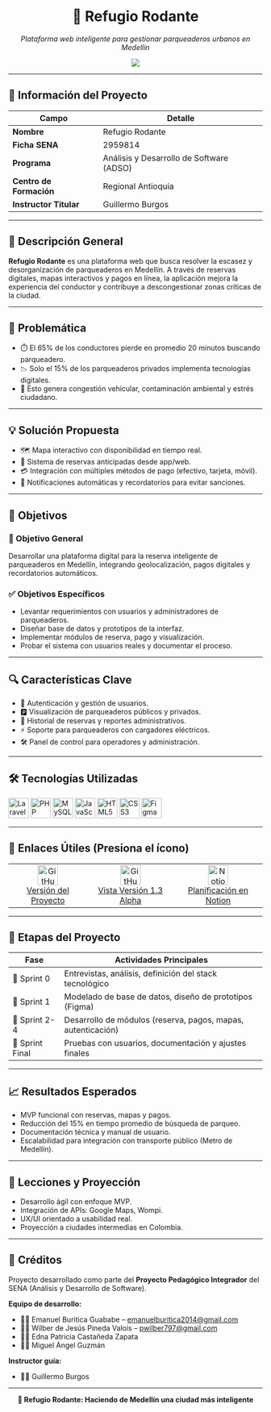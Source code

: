 <h1 align="center">🚗 Refugio Rodante</h1>

<p align="center">
  <em>Plataforma web inteligente para gestionar parqueaderos urbanos en Medellín</em>
</p>

<p align="center">
  <img src="https://readme-typing-svg.herokuapp.com?font=Fira+Code&size=22&pause=1000&color=38BDF8&center=true&vCenter=true&width=700&lines=Reserva+en+tiempo+real;Reduce+el+estr%C3%A9s+vehicular+y+el+caos;Tecnolog%C3%ADa+para+una+ciudad+m%C3%A1s+eficiente" />
</p>

---

## 📌 Información del Proyecto

| Campo                  | Detalle                                                 |
|------------------------|----------------------------------------------------------|
| **Nombre**             | Refugio Rodante                                          |
| **Ficha SENA**         | 2959814                                                  |
| **Programa**           | Análisis y Desarrollo de Software (ADSO)                |
| **Centro de Formación**| Regional Antioquia                                       |
| **Instructor Titular** | Guillermo Burgos                                         |

---

## 🧠 Descripción General

**Refugio Rodante** es una plataforma web que busca resolver la escasez y desorganización de parqueaderos en Medellín. A través de reservas digitales, mapas interactivos y pagos en línea, la aplicación mejora la experiencia del conductor y contribuye a descongestionar zonas críticas de la ciudad.

---

## 🚧 Problemática

- ⏱️ El 65% de los conductores pierde en promedio 20 minutos buscando parqueadero.
- 📉 Solo el 15% de los parqueaderos privados implementa tecnologías digitales.
- 🚦 Esto genera congestión vehicular, contaminación ambiental y estrés ciudadano.

---

## 💡 Solución Propuesta

- 🗺️ Mapa interactivo con disponibilidad en tiempo real.
- 📲 Sistema de reservas anticipadas desde app/web.
- 💳 Integración con múltiples métodos de pago (efectivo, tarjeta, móvil).
- 🔔 Notificaciones automáticas y recordatorios para evitar sanciones.

---

## 🎯 Objetivos

### 🎯 Objetivo General
Desarrollar una plataforma digital para la reserva inteligente de parqueaderos en Medellín, integrando geolocalización, pagos digitales y recordatorios automáticos.

### ✅ Objetivos Específicos
- Levantar requerimientos con usuarios y administradores de parqueaderos.
- Diseñar base de datos y prototipos de la interfaz.
- Implementar módulos de reserva, pago y visualización.
- Probar el sistema con usuarios reales y documentar el proceso.

---

## 🔍 Características Clave

- 🔐 Autenticación y gestión de usuarios.
- 🅿️ Visualización de parqueaderos públicos y privados.
- 🧾 Historial de reservas y reportes administrativos.
- ⚡ Soporte para parqueaderos con cargadores eléctricos.
- 🛠️ Panel de control para operadores y administración.

---

## 🛠️ Tecnologías Utilizadas

<p align="left">
  <img src="https://cdn.jsdelivr.net/gh/devicons/devicon/icons/laravel/laravel-plain-wordmark.svg" height="40" alt="Laravel" />
  <img src="https://cdn.jsdelivr.net/gh/devicons/devicon/icons/php/php-original.svg" height="40" alt="PHP" />
  <img src="https://cdn.jsdelivr.net/gh/devicons/devicon/icons/mysql/mysql-original.svg" height="40" alt="MySQL" />
  <img src="https://cdn.jsdelivr.net/gh/devicons/devicon/icons/javascript/javascript-original.svg" height="40" alt="JavaScript" />
  <img src="https://cdn.jsdelivr.net/gh/devicons/devicon/icons/html5/html5-original.svg" height="40" alt="HTML5" />
  <img src="https://cdn.jsdelivr.net/gh/devicons/devicon/icons/css3/css3-original.svg" height="40" alt="CSS3" />
  <img src="https://cdn.jsdelivr.net/gh/devicons/devicon/icons/figma/figma-original.svg" height="40" alt="Figma" />
</p>

---

## 📎 Enlaces Útiles (Presiona el ícono)

<table>
  <tr>
    <td align="center">
      <a href="https://github.com/SrAlucart/Versiones.git" target="_blank">
        <img src="https://cdn.jsdelivr.net/gh/devicons/devicon/icons/github/github-original.svg" height="40" alt="GitHub" />
        <br/>Versión del Proyecto
      </a>
    </td>
    <td align="center">
      <a href="https://sralucart.github.io/Esquema.github.io/" target="_blank">
        <img src="https://cdn.jsdelivr.net/gh/devicons/devicon/icons/github/github-original.svg" height="40" alt="GitHub" />
        <br/>Vista Versión 1.3 Alpha
      </a>
    </td>
    <td align="center">
      <a href="https://www.notion.so/1bfd186f595a806bbecef05599b83244?v=1bfd186f595a81198652000c8f6d0403&pvs=4" target="_blank">
        <img src="https://cdn.jsdelivr.net/gh/devicons/devicon/icons/notion/notion-original.svg" height="40" alt="Notion" />
        <br/>Planificación en Notion
      </a>
    </td>
  </tr>
</table>

---

## 📅 Etapas del Proyecto

| Fase          | Actividades Principales                                       |
|---------------|---------------------------------------------------------------|
| 🧪 Sprint 0    | Entrevistas, análisis, definición del stack tecnológico       |
| 🧠 Sprint 1    | Modelado de base de datos, diseño de prototipos (Figma)       |
| 🧱 Sprint 2-4  | Desarrollo de módulos (reserva, pagos, mapas, autenticación)  |
| 🧪 Sprint Final| Pruebas con usuarios, documentación y ajustes finales         |

---

## 📈 Resultados Esperados

- MVP funcional con reservas, mapas y pagos.
- Reducción del 15% en tiempo promedio de búsqueda de parqueo.
- Documentación técnica y manual de usuario.
- Escalabilidad para integración con transporte público (Metro de Medellín).

---

## 🧠 Lecciones y Proyección

- Desarrollo ágil con enfoque MVP.
- Integración de APIs: Google Maps, Wompi.
- UX/UI orientado a usabilidad real.
- Proyección a ciudades intermedias en Colombia.

---

## 👥 Créditos

Proyecto desarrollado como parte del **Proyecto Pedagógico Integrador** del SENA (Análisis y Desarrollo de Software).

**Equipo de desarrollo:**
- 👨‍💻 Emanuel Buritica Guababe – [emanuelburitica2014@gmail.com](mailto:emanuelburitica2014@gmail.com)  
- 👨‍💻 Wilber de Jesús Pineda Valois – [pwilber797@gmail.com](mailto:pwilber797@gmail.com)  
- 👨‍💻 Edna Patricia Castañeda Zapata 
- 👨‍💻 Miguel Ángel Guzmán  

**Instructor guía:**  
- 👨‍🏫 Guillermo Burgos

---

<p align="center">
  <strong>🚀 Refugio Rodante: Haciendo de Medellín una ciudad más inteligente</strong>
</p>
